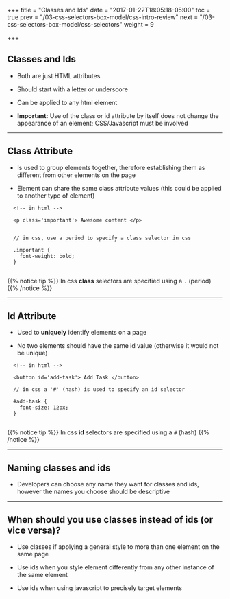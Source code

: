 +++
title = "Classes and Ids"
date = "2017-01-22T18:05:18-05:00"
toc = true
prev = "/03-css-selectors-box-model/css-intro-review"
next = "/03-css-selectors-box-model/css-selectors"
weight = 9

+++

## Classes and Ids

- Both are just HTML attributes

- Should start with a letter or underscore

- Can be applied to any html element

- **Important:** Use of the class or id attribute by itself does not change the appearance of an element; CSS/Javascript must be involved

----

## Class Attribute

- Is used to group elements together, therefore establishing them as different from other elements on the page

- Element can share the same class attribute values (this could be applied to another type of element)

```
  <!-- in html -->

  <p class='important'> Awesome content </p>

```


```

  // in css, use a period to specify a class selector in css

  .important {
    font-weight: bold;
  }


```

{{% notice tip %}}
  In css **class** selectors are specified using a ``.`` (period)
{{% /notice %}}


----

## Id Attribute

- Used to **uniquely** identify elements on a page

- No two elements should have the same id value (otherwise it would not be unique)

```
  <!-- in html -->

  <button id='add-task'> Add Task </button>

```

```
  // in css a '#' (hash) is used to specify an id selector 

  #add-task {
    font-size: 12px;
  }


```

{{% notice tip %}}
  In css **id** selectors are specified using a ``#`` (hash)
{{% /notice %}}


----

## Naming classes and ids

- Developers can choose any name they want for classes and ids, however the names you choose should be descriptive


----

## When should you use classes instead of ids (or vice versa)?

- Use classes if applying a general style to more than one element on the same page

- Use ids when you style element differently from any other instance of the same element

- Use ids when using javascript to precisely target elements




